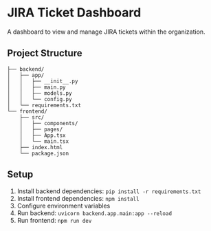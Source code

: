 
# JIRA Ticket Dashboard

A dashboard to view and manage JIRA tickets within the organization.

## Project Structure
```
├── backend/
│   ├── app/
│   │   ├── __init__.py
│   │   ├── main.py
│   │   ├── models.py
│   │   └── config.py
│   └── requirements.txt
└── frontend/
    ├── src/
    │   ├── components/
    │   ├── pages/
    │   ├── App.tsx
    │   └── main.tsx
    ├── index.html
    └── package.json
```

## Setup
1. Install backend dependencies: `pip install -r requirements.txt`
2. Install frontend dependencies: `npm install`
3. Configure environment variables
4. Run backend: `uvicorn backend.app.main:app --reload`
5. Run frontend: `npm run dev`

